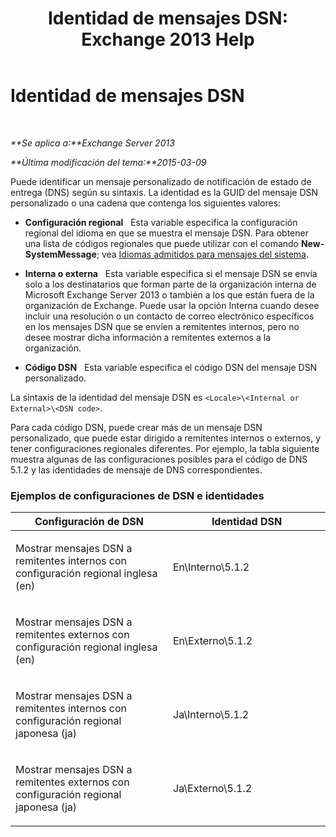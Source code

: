 ﻿---
title: 'Identidad de mensajes DSN: Exchange 2013 Help'
TOCTitle: Identidad de mensajes DSN
ms:assetid: 70ffba22-e4fd-4cd3-98f5-8bfca2df89e4
ms:mtpsurl: https://technet.microsoft.com/es-es/library/Aa998835(v=EXCHG.150)
ms:contentKeyID: 49895702
ms.date: 04/23/2018
mtps_version: v=EXCHG.150
ms.translationtype: HT
---

# Identidad de mensajes DSN

 

_**Se aplica a:**Exchange Server 2013_

_**Última modificación del tema:**2015-03-09_

Puede identificar un mensaje personalizado de notificación de estado de entrega (DNS) según su sintaxis. La identidad es la GUID del mensaje DSN personalizado o una cadena que contenga los siguientes valores:

  - **Configuración regional**   Esta variable especifica la configuración regional del idioma en que se muestra el mensaje DSN. Para obtener una lista de códigos regionales que puede utilizar con el comando **New-SystemMessage**; vea [Idiomas admitidos para mensajes del sistema](supported-languages-for-system-messages-exchange-2013-help.md).

  - **Interna o externa**   Esta variable especifica si el mensaje DSN se envía solo a los destinatarios que forman parte de la organización interna de Microsoft Exchange Server 2013 o también a los que están fuera de la organización de Exchange. Puede usar la opción Interna cuando desee incluir una resolución o un contacto de correo electrónico específicos en los mensajes DSN que se envíen a remitentes internos, pero no desee mostrar dicha información a remitentes externos a la organización.

  - **Código DSN**   Esta variable especifica el código DSN del mensaje DSN personalizado.

La sintaxis de la identidad del mensaje DSN es `<Locale>\<Internal or External>\<DSN code>`.

Para cada código DSN, puede crear más de un mensaje DSN personalizado, que puede estar dirigido a remitentes internos o externos, y tener configuraciones regionales diferentes. Por ejemplo, la tabla siguiente muestra algunas de las configuraciones posibles para el código de DNS 5.1.2 y las identidades de mensaje de DNS correspondientes.

### Ejemplos de configuraciones de DSN e identidades

<table>
<colgroup>
<col style="width: 50%" />
<col style="width: 50%" />
</colgroup>
<thead>
<tr class="header">
<th>Configuración de DSN</th>
<th>Identidad DSN</th>
</tr>
</thead>
<tbody>
<tr class="odd">
<td><p>Mostrar mensajes DSN a remitentes internos con configuración regional inglesa (en)</p></td>
<td><p>En\Interno\5.1.2</p></td>
</tr>
<tr class="even">
<td><p>Mostrar mensajes DSN a remitentes externos con configuración regional inglesa (en)</p></td>
<td><p>En\Externo\5.1.2</p></td>
</tr>
<tr class="odd">
<td><p>Mostrar mensajes DSN a remitentes internos con configuración regional japonesa (ja)</p></td>
<td><p>Ja\Interno\5.1.2</p></td>
</tr>
<tr class="even">
<td><p>Mostrar mensajes DSN a remitentes externos con configuración regional japonesa (ja)</p></td>
<td><p>Ja\Externo\5.1.2</p></td>
</tr>
</tbody>
</table>


